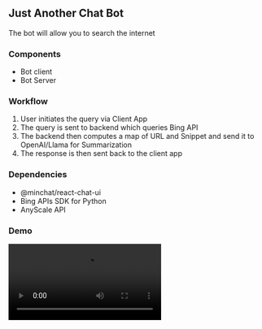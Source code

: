 ## Just Another Chat Bot
The bot will allow you to search the internet

### Components
- Bot client 
- Bot Server

### Workflow
1. User initiates the query via Client App
2. The query is sent to backend which queries Bing API
3. The backend then computes a map of URL and Snippet and send it to OpenAI/Llama for Summarization
4. The response is then sent back to the client app

### Dependencies
- @minchat/react-chat-ui
- Bing APIs SDK for Python
- AnyScale API

### Demo
<video src="assets/Just-Another-Bot.mp4" controls="controls" style="max-width: 720px;">
</video>
